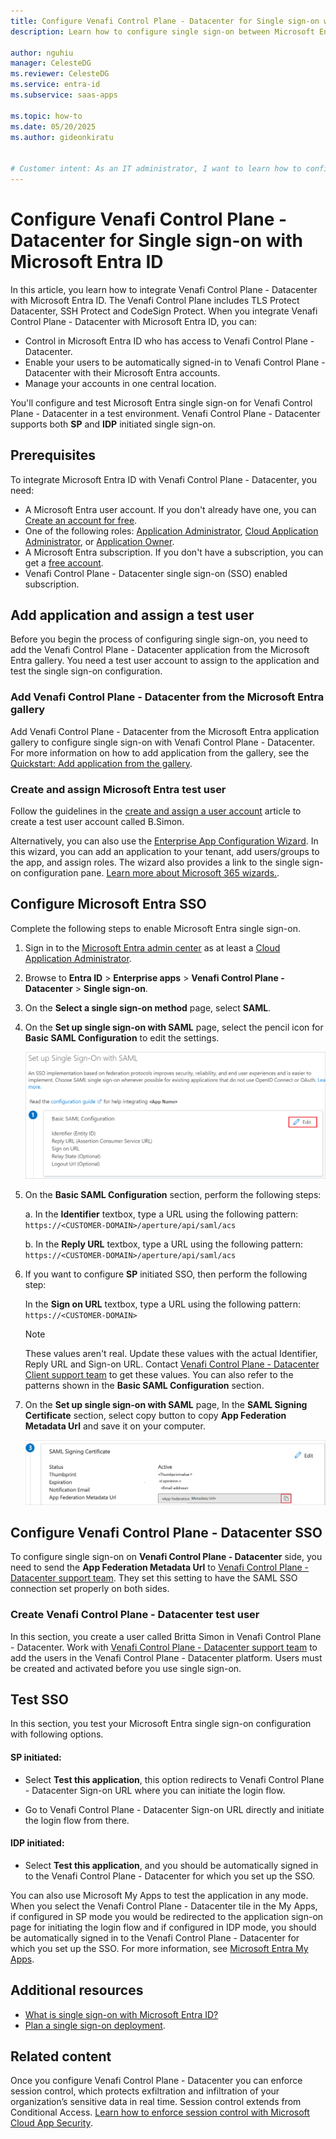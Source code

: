 ```yaml
---
title: Configure Venafi Control Plane - Datacenter for Single sign-on with Microsoft Entra ID
description: Learn how to configure single sign-on between Microsoft Entra ID and Venafi Control Plane - Datacenter.

author: nguhiu
manager: CelesteDG
ms.reviewer: CelesteDG
ms.service: entra-id
ms.subservice: saas-apps

ms.topic: how-to
ms.date: 05/20/2025
ms.author: gideonkiratu


# Customer intent: As an IT administrator, I want to learn how to configure single sign-on between Microsoft Entra ID and Venafi Control Plane - Datacenter so that I can control who has access to Venafi Control Plane - Datacenter, enable automatic sign-in with Microsoft Entra accounts, and manage my accounts in one central location.
---
```


# Configure Venafi Control Plane - Datacenter for Single sign-on with Microsoft Entra ID

In this article, you learn how to integrate Venafi Control Plane - Datacenter with Microsoft Entra ID. The Venafi Control Plane includes TLS Protect Datacenter, SSH Protect and CodeSign Protect. When you integrate Venafi Control Plane - Datacenter with Microsoft Entra ID, you can:

* Control in Microsoft Entra ID who has access to Venafi Control Plane - Datacenter.
* Enable your users to be automatically signed-in to Venafi Control Plane - Datacenter with their Microsoft Entra accounts.
* Manage your accounts in one central location.

You'll configure and test Microsoft Entra single sign-on for Venafi Control Plane - Datacenter in a test environment. Venafi Control Plane - Datacenter supports both **SP** and **IDP** initiated single sign-on.

## Prerequisites

To integrate Microsoft Entra ID with Venafi Control Plane - Datacenter, you need:

* A Microsoft Entra user account. If you don't already have one, you can [Create an account for free](https://azure.microsoft.com/free/?WT.mc_id=A261C142F).
* One of the following roles: [Application Administrator](/entra/identity/role-based-access-control/permissions-reference#application-administrator), [Cloud Application Administrator](/entra/identity/role-based-access-control/permissions-reference#cloud-application-administrator), or [Application Owner](/entra/fundamentals/users-default-permissions#owned-enterprise-applications).
* A Microsoft Entra subscription. If you don't have a subscription, you can get a [free account](https://azure.microsoft.com/free/).
* Venafi Control Plane - Datacenter single sign-on (SSO) enabled subscription.

## Add application and assign a test user

Before you begin the process of configuring single sign-on, you need to add the Venafi Control Plane - Datacenter application from the Microsoft Entra gallery. You need a test user account to assign to the application and test the single sign-on configuration.

<a name='add-venafi-control-plane---datacenter-from-the-azure-ad-gallery'></a>

### Add Venafi Control Plane - Datacenter from the Microsoft Entra gallery

Add Venafi Control Plane - Datacenter from the Microsoft Entra application gallery to configure single sign-on with Venafi Control Plane - Datacenter. For more information on how to add application from the gallery, see the [Quickstart: Add application from the gallery](~/identity/enterprise-apps/add-application-portal.md).

<a name='create-and-assign-azure-ad-test-user'></a>

### Create and assign Microsoft Entra test user

Follow the guidelines in the [create and assign a user account](~/identity/enterprise-apps/add-application-portal-assign-users.md) article to create a test user account called B.Simon.

Alternatively, you can also use the [Enterprise App Configuration Wizard](https://portal.office.com/AdminPortal/home?Q=Docs#/azureadappintegration). In this wizard, you can add an application to your tenant, add users/groups to the app, and assign roles. The wizard also provides a link to the single sign-on configuration pane. [Learn more about Microsoft 365 wizards.](/microsoft-365/admin/misc/azure-ad-setup-guides). 

<a name='configure-azure-ad-sso'></a>

## Configure Microsoft Entra SSO

Complete the following steps to enable Microsoft Entra single sign-on.

1. Sign in to the [Microsoft Entra admin center](https://entra.microsoft.com) as at least a [Cloud Application Administrator](~/identity/role-based-access-control/permissions-reference.md#cloud-application-administrator).
1. Browse to **Entra ID** > **Enterprise apps** > **Venafi Control Plane - Datacenter** > **Single sign-on**.
1. On the **Select a single sign-on method** page, select **SAML**.
1. On the **Set up single sign-on with SAML** page, select the pencil icon for **Basic SAML Configuration** to edit the settings.

   ![Screenshot shows how to edit Basic SAML Configuration.](common/edit-urls.png "Basic Configuration")

1. On the **Basic SAML Configuration** section, perform the following steps:

    a. In the **Identifier** textbox, type a URL using the following pattern:
    `https://<CUSTOMER-DOMAIN>/aperture/api/saml/acs`

    b. In the **Reply URL** textbox, type a URL using the following pattern:
    `https://<CUSTOMER-DOMAIN>/aperture/api/saml/acs`

1. If you want to configure **SP** initiated SSO, then perform the following step:  

    In the **Sign on URL** textbox, type a URL using the following pattern:
    `https://<CUSTOMER-DOMAIN>`

   > [!NOTE]
   > These values aren't real. Update these values with the actual Identifier, Reply URL and Sign-on URL. Contact [Venafi Control Plane - Datacenter Client support team](mailto:support@venafi.com) to get these values. You can also refer to the patterns shown in the **Basic SAML Configuration** section.

1. On the **Set up single sign-on with SAML** page, In the **SAML Signing Certificate** section, select copy button to copy **App Federation Metadata Url** and save it on your computer.

	![Screenshot shows the Certificate download link.](common/copy-metadataurl.png "Certificate")

## Configure Venafi Control Plane - Datacenter SSO

To configure single sign-on on **Venafi Control Plane - Datacenter** side, you need to send the **App Federation Metadata Url** to [Venafi Control Plane - Datacenter support team](mailto:support@venafi.com). They set this setting to have the SAML SSO connection set properly on both sides.

### Create Venafi Control Plane - Datacenter test user

In this section, you create a user called Britta Simon in Venafi Control Plane - Datacenter. Work with [Venafi Control Plane - Datacenter support team](mailto:Vsupport@venafi.com) to add the users in the Venafi Control Plane - Datacenter platform. Users must be created and activated before you use single sign-on.

## Test SSO 

In this section, you test your Microsoft Entra single sign-on configuration with following options. 

#### SP initiated:

* Select **Test this application**, this option redirects to Venafi Control Plane - Datacenter Sign-on URL where you can initiate the login flow.  

* Go to Venafi Control Plane - Datacenter Sign-on URL directly and initiate the login flow from there.

#### IDP initiated:

* Select **Test this application**, and you should be automatically signed in to the Venafi Control Plane - Datacenter for which you set up the SSO. 

You can also use Microsoft My Apps to test the application in any mode. When you select the Venafi Control Plane - Datacenter tile in the My Apps, if configured in SP mode you would be redirected to the application sign-on page for initiating the login flow and if configured in IDP mode, you should be automatically signed in to the Venafi Control Plane - Datacenter for which you set up the SSO. For more information, see [Microsoft Entra My Apps](/azure/active-directory/manage-apps/end-user-experiences#azure-ad-my-apps).

## Additional resources

* [What is single sign-on with Microsoft Entra ID?](~/identity/enterprise-apps/what-is-single-sign-on.md)
* [Plan a single sign-on deployment](~/identity/enterprise-apps/plan-sso-deployment.md).

## Related content

Once you configure Venafi Control Plane - Datacenter you can enforce session control, which protects exfiltration and infiltration of your organization’s sensitive data in real time. Session control extends from Conditional Access. [Learn how to enforce session control with Microsoft Cloud App Security](/cloud-app-security/proxy-deployment-aad).
